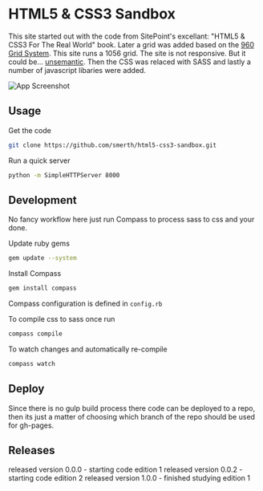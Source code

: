 # HTML5 & CSS3 Sandbox

This site started out with the code from SitePoint's excellant: "HTML5 & CSS3 For The Real World" book. Later a grid was added based on the [960 Grid System](http://960.gs/). This site runs a 1056 grid. The site is not responsive. But it could be... [unsemantic](http://unsemantic.com). Then the CSS was relaced with SASS and lastly a number of javascript libaries were added.

![App Screenshot](https://raw.githubusercontent.com/smerth/html5-css3-sandbox/master/screenshot.png)

## Usage

Get the code

```bash
git clone https://github.com/smerth/html5-css3-sandbox.git
```

Run a quick server

```bash
python -m SimpleHTTPServer 8000
```

## Development

No fancy workflow here just run Compass to process sass to css and your done.

Update ruby gems

```bash
gem update --system
```

Install Compass

```bash
gem install compass
```

Compass configuration is defined in `config.rb`

To compile css to sass once run

```bash
compass compile
```

To watch changes and automatically re-compile

```bash
compass watch
```

## Deploy

Since there is no gulp build process there code can be deployed to a repo, then its just a matter of choosing which branch of the repo should be used for gh-pages.

## Releases

released version 0.0.0 - starting code edition 1
released version 0.0.2 - starting code edition 2
released version 1.0.0 - finished studying edition 1
